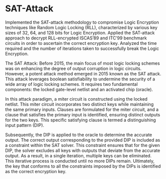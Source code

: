 # SAT-Attack


Implemented the SAT-attack methodology to compromise Logic Encryption techniques like Random Logic Locking (RLL), characterized by various key sizes of 32, 64, and 128 bits for Logic Encryption. Applied the SAT-attack approach to decrypt RLL-encrypted ISCAS’89 and ITC’99 benchmark circuits in order to ascertain the correct encryption key. Analyzed the time required and the number of iterations taken to successfully break the Logic Encryption.

The SAT Attack:
Before 2015, the main focus of most logic locking schemes was on enhancing the degree of output corruption in logic circuits. However, a potent attack method emerged in 2015 known as the SAT attack. This attack leverages boolean satisfiability to undermine the security of a wide array of logic locking schemes. It requires two fundamental components: the locked gate-level netlist and an activated chip (oracle).

In this attack paradigm, a miter circuit is constructed using the locked netlist. This miter circuit incorporates two distinct keys while maintaining the same primary inputs. Clauses are formulated for the miter circuit, and a clause that satisfies the primary input is identified, ensuring distinct outputs for the two keys. This specific satisfying clause is termed a distinguishing input pattern (DIP).

Subsequently, the DIP is applied to the oracle to determine the accurate output. The correct output corresponding to the provided DIP is included as a constraint within the SAT solver. This constraint ensures that for the given DIP, the solver excludes all keys with outputs that deviate from the accurate output. As a result, in a single iteration, multiple keys can be eliminated. This iterative process is conducted until no more DIPs remain. Ultimately, the key that conforms to all the constraints imposed by the DIPs is identified as the correct encryption key.
